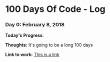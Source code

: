 # 100 Days Of Code - Log

### Day 0: February 8, 2018

**Today's Progress**: 

**Thoughts:** It's going to be a long 100 days



**Link to work:** [This is a link](http://www.example.com)
